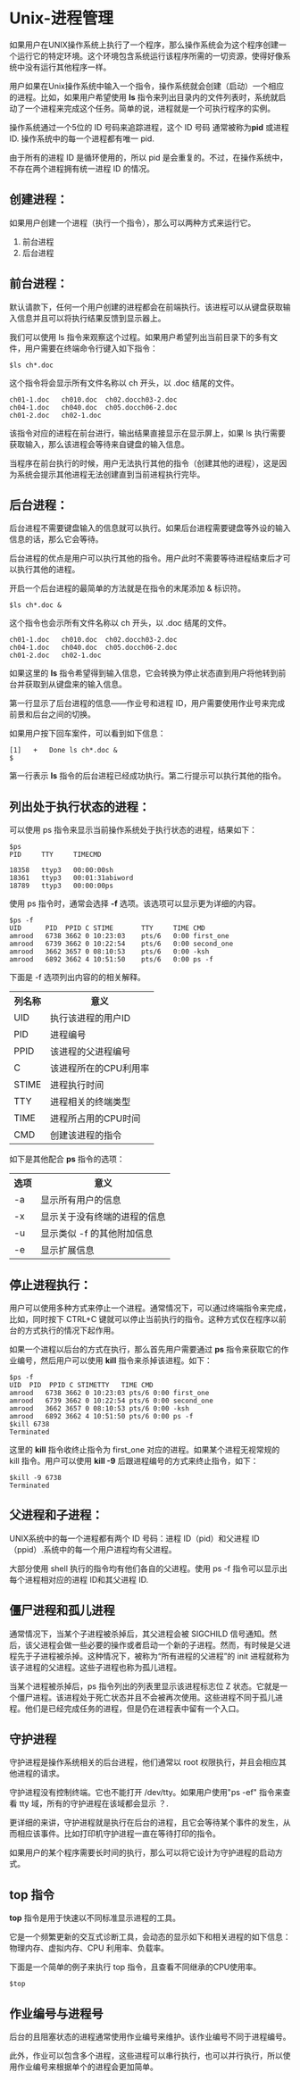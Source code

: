 # Unix-进程管理 #

如果用户在UNIX操作系统上执行了一个程序，那么操作系统会为这个程序创建一个运行它的特定环境。这个环境包含系统运行该程序所需的一切资源，使得好像系统中没有运行其他程序一样。  

用户如果在Unix操作系统中输入一个指令，操作系统就会创建（启动）一个相应的进程。比如，如果用户希望使用 **ls** 指令来列出目录内的文件列表时，系统就启动了一个进程来完成这个任务。简单的说，进程就是一个可执行程序的实例。   

操作系统通过一个5位的 ID 号码来追踪进程，这个 ID 号码 通常被称为**pid** 或进程ID. 操作系统中的每一个进程都有唯一 pid.   

由于所有的进程 ID 是循环使用的，所以 pid 是会重复的。不过，在操作系统中，不存在两个进程拥有统一进程 ID 的情况。

## 创建进程： ##

如果用户创建一个进程（执行一个指令），那么可以两种方式来运行它。

1. 前台进程
1. 后台进程   


## 前台进程：  

默认请款下，任何一个用户创建的进程都会在前端执行。该进程可以从键盘获取输入信息并且可以将执行结果反馈到显示器上。  

我们可以使用 ls 指令来观察这个过程。如果用户希望列出当前目录下的多有文件，用户需要在终端命令行键入如下指令：  

    $ls ch*.doc


这个指令将会显示所有文件名称以 ch 开头，以 .doc 结尾的文件。

    ch01-1.doc   ch010.doc  ch02.docch03-2.doc 
    ch04-1.doc   ch040.doc  ch05.docch06-2.doc
    ch01-2.doc   ch02-1.doc


该指令对应的进程在前台进行，输出结果直接显示在显示屏上，如果 ls 执行需要获取输入，那么该进程会等待来自键盘的输入信息。   

当程序在前台执行的时候，用户无法执行其他的指令（创建其他的进程），这是因为系统会提示其他进程无法创建直到当前进程执行完毕。  

## 后台进程： ##

后台进程不需要键盘输入的信息就可以执行。如果后台进程需要键盘等外设的输入信息的话，那么它会等待。   

后台进程的优点是用户可以执行其他的指令。用户此时不需要等待进程结束后才可以执行其他的进程。   

开启一个后台进程的最简单的方法就是在指令的末尾添加 & 标识符。  

    $ls ch*.doc &

这个指令也会示所有文件名称以 ch 开头，以 .doc 结尾的文件。

    ch01-1.doc   ch010.doc  ch02.docch03-2.doc 
    ch04-1.doc   ch040.doc  ch05.docch06-2.doc
    ch01-2.doc   ch02-1.doc
    

如果这里的 **ls** 指令希望得到输入信息，它会转换为停止状态直到用户将他转到前台并获取到从键盘来的输入信息。   


第一行显示了后台进程的信息——作业号和进程 ID，用户需要使用作业号来完成前景和后台之间的切换。  

如果用户按下回车案件，可以看到如下信息：  

    [1]   +   Done ls ch*.doc &
    $

第一行表示 **ls** 指令的后台进程已经成功执行。第二行提示可以执行其他的指令。  

## 列出处于执行状态的进程： ##

可以使用 ps 指令来显示当前操作系统处于执行状态的进程，结果如下：   


    $ps
    PID     TTY     TIMECMD   
    
    18358   ttyp3   00:00:00sh
    18361   ttyp3   00:01:31abiword
    18789   ttyp3   00:00:00ps



使用 ps 指令时，通常会选择 **-f** 选项。该选项可以显示更为详细的内容。

    $ps -f
    UID      PID  PPID C STIME       TTY     TIME CMD
    amrood   6738 3662 0 10:23:03    pts/6   0:00 first_one
    amrood   6739 3662 0 10:22:54    pts/6   0:00 second_one
    amrood   3662 3657 0 08:10:53    pts/6   0:00 -ksh
    amrood   6892 3662 4 10:51:50    pts/6   0:00 ps -f



下面是 -f 选项列出内容的的相关解释。 


<table>
<tbody>
<tr>
<th>列名称</th>
<th>意义</th>

</tr>
<tr>
<td>UID</td> <td> 执行该进程的用户ID</td> 
</tr>

</tr>
<tr>
<td>PID</td> <td>进程编号</td> 
</tr>

</tr>
<tr>
<td>PPID</td> <td>该进程的父进程编号</td> 
</tr>

</tr>
<tr>
<td>C</td> <td>该进程所在的CPU利用率</td> 
</tr>

</tr>
<tr>
<td>STIME</td> <td>进程执行时间</td> 
</tr>

</tr>
<tr>
<td>TTY</td> <td>进程相关的终端类型</td> 
</tr>

</tr>
<tr>
<td>TIME</td> <td>进程所占用的CPU时间</td> 
</tr>


</tr>
<tr>
<td>CMD</td> <td>创建该进程的指令</td> 
</tr>

</tbody>
</table> 


如下是其他配合 **ps** 指令的选项：

<table>
<tbody>
<tr>
<th>选项</th>
<th>意义</th>

</tr>
<tr>
<td>-a</td> <td> 显示所有用户的信息</td> 
</tr>

</tr>
<tr>
<td>-x</td> <td>显示关于没有终端的进程的信息</td> 
</tr>

</tr>
<tr>
<td>-u</td> <td>显示类似 -f 的其他附加信息</td> 
</tr>

</tr>
<tr>
<td>-e</td> <td>显示扩展信息</td> 
</tr>


</tbody>
</table>

## 停止进程执行： ##

用户可以使用多种方式来停止一个进程。通常情况下，可以通过终端指令来完成，比如，同时按下 CTRL+C 键就可以停止当前执行的指令。这种方式仅在程序以前台的方式执行的情况下起作用。  

如果一个进程以后台的方式在执行，那么首先用户需要通过 **ps** 指令来获取它的作业编号，然后用户可以使用 **kill** 指令来杀掉该进程。如下：

    $ps -f
    UID  PID  PPID C STIMETTY   TIME CMD
    amrood   6738 3662 0 10:23:03 pts/6 0:00 first_one
    amrood   6739 3662 0 10:22:54 pts/6 0:00 second_one
    amrood   3662 3657 0 08:10:53 pts/6 0:00 -ksh
    amrood   6892 3662 4 10:51:50 pts/6 0:00 ps -f
    $kill 6738
    Terminated


这里的 **kill** 指令收终止指令为 first_one 对应的进程。如果某个进程无视常规的 kill 指令。用户可以使用 **kill -9** 后跟进程编号的方式来终止指令，如下：

    $kill -9 6738
    Terminated

## 父进程和子进程：

UNIX系统中的每一个进程都有两个 ID 号码：进程 ID（pid）和父进程 ID（ppid）.系统中的每一个用户进程均有父进程。  

大部分使用 shell 执行的指令均有他们各自的父进程。使用 ps -f 指令可以显示出每个进程相对应的进程 ID和其父进程 ID.  

## 僵尸进程和孤儿进程 ##   

通常情况下，当某个子进程被杀掉后，其父进程会被 SIGCHILD 信号通知。然后，该父进程会做一些必要的操作或者启动一个新的子进程。然而，有时候是父进程先于子进程被杀掉。这种情况下，被称为“所有进程的父进程”的 init 进程就称为该子进程的父进程。这些子进程也称为孤儿进程。   

当某个进程被杀掉后，ps 指令列出的列表里显示该进程标志位 Z 状态。它就是一个僵尸进程。该进程处于死亡状态并且不会被再次使用。这些进程不同于孤儿进程。他们是已经完成任务的进程，但是仍在进程表中留有一个入口。

## 守护进程 ##

守护进程是操作系统相关的后台进程，他们通常以 root 权限执行，并且会相应其他进程的请求。  

守护进程没有控制终端。它也不能打开 /dev/tty。如果用户使用"ps -ef" 指令来查看 tty 域，所有的守护进程在该域都会显示 ？.

更详细的来讲，守护进程就是执行在后台的进程，且它会等待某个事件的发生，从而相应该事件。比如打印机守护进程一直在等待打印的指令。

如果用户的某个程序需要长时间的执行，那么可以将它设计为守护进程的启动方式。

## top 指令 ##  

**top** 指令是用于快速以不同标准显示进程的工具。  

它是一个频繁更新的交互式诊断工具，会动态的显示如下和相关进程的如下信息：物理内存、虚拟内存、CPU 利用率、负载率。   

下面是一个简单的例子来执行 top 指令，且查看不同继承的CPU使用率。  

    $top


## 作业编号与进程号 ##


后台的且阻塞状态的进程通常使用作业编号来维护。该作业编号不同于进程编号。

此外，作业可以包含多个进程，这些进程可以串行执行，也可以并行执行，所以使用作业编号来根据单个的进程会更加简单。

